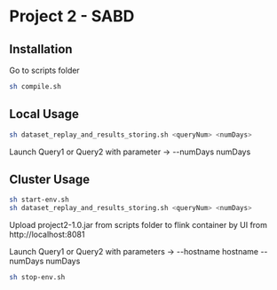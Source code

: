 # Project 2 - SABD

## Installation

Go to scripts folder

```bash
sh compile.sh
```

## Local Usage

```bash
sh dataset_replay_and_results_storing.sh <queryNum> <numDays>
```
Launch Query1 or Query2 with parameter -> --numDays numDays

## Cluster Usage

```bash
sh start-env.sh
sh dataset_replay_and_results_storing.sh <queryNum> <numDays>
```
Upload project2-1.0.jar from scripts folder to flink container by UI from http://localhost:8081 

Launch Query1 or Query2 with parameters -> --hostname hostname --numDays numDays

```bash
sh stop-env.sh
```

